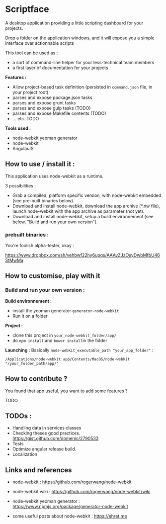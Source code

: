 # Scriptface

A desktop application providing a little scripting dashboard for your projects.

Drop a folder on the application windows, and it will expose you a simple interface over actionnable scripts

This tool can be used as :
* a sort of command-line helper for your less-technical team members
* a first layer of documentation for your projects

**Features :**
* Allow project-based task definition (persisted in `command.json` file, in your project root).
* parses and expose package.json tasks
* parses and expose grunt tasks
* parses and expose gulp tasks (TODO)
* parses and expose Makefile contents (TODO)
* ... etc. TODO

**Tools used :**

- node-webkit yeoman generator
- node-webkit
- AngularJS

## How to use / install it :

This application uses node-webkit as a runtime.

3 possibilities :

* Grab a compiled, platform specific version, with node-webkit embedded (see pre-built binaries below).
* Download and install node-webkit, download the app archive (*.nw file), launch node-webkit with the app archive as parameter (not yet).
* Download and install node-webkit, setup a build environnement (see below, "Build and run your own version").

### prebuilt binaries :

You're foolish alpha-tester, okay :

https://www.dropbox.com/sh/vehbwf22hy6upqs/AAAvZJzOsyDwbMfbU46StMwMa

## How to customise, play with it

### Build and run your own version :

**Build environnement :**

* install the yeoman generator `generator-node-webkit`
* Run it on a folder

**Project :**

* clone this project in `your_node-webkit_folder/app/`
* do `npm install` and `bower install`in the folder

**Launching :**
Basically `node-webkit_executable_path "your_app_folder"` :

`/Applications/node-webkit.app/Contents/MacOS/node-webkit  "/your_folder_path/app/"`


## How to contribute ?

You found that app useful, you want to add some features ?

TODO

## TODOs :

* Handling data in services classes
* Checking theses good practices. https://gist.github.com/domenic/2790533
* Tests
* Optimize angular release build.
* Localization

## Links and references

* node-webkit : https://github.com/rogerwang/node-webkit
* node-webkit wiki : https://github.com/rogerwang/node-webkit/wiki
* node-webkit yeoman generator : https://www.npmjs.org/package/generator-node-webkit

* some useful posts about node-webkit : https://ehret.me

